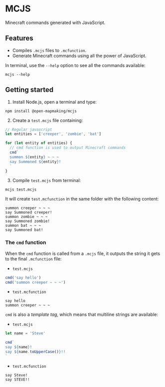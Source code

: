 # MCJS

Minecraft commands generated with JavaScript.

## Features

* Compiles `.mcjs` files to `.mcfunction`.
* Generate Minecraft commands using all the power of JavaScript.

In terminal, use the `--help` option to see all the commands available:

```
mcjs --help
```

## Getting started

1. Install Node.js, open a terminal and type:

```
npm install @open-mapmaking/mcjs
```

2. Create a `test.mcjs` file containing:

```javascript
// Regular javascript
let entities = ['creeper', 'zombie', 'bat']

for (let entity of entities) {
  // cmd function is used to output Minecraft commands
  cmd`
  summon ${entity} ~ ~ ~
  say Summoned ${entity}!
  `
}
```

3. Compile `test.mcjs` from terminal:

```
mcjs test.mcjs
```

It will create `test.mcfunction` in the same folder with the following content:

```
summon creeper ~ ~ ~
say Summoned creeper!
summon zombie ~ ~ ~
say Summoned zombie!
summon bat ~ ~ ~
say Summoned bat!
```

### The `cmd` function

When the `cmd` function is called from a `.mcjs` file, it outputs the string it gets to the final `.mcfunction` file:

* `test.mcjs`

```javascript
cmd('say hello')
cmd('summon creeper ~ ~ ~')
```

* `test.mcfunction`

```
say hello
summon creeper ~ ~ ~
```

`cmd` is also a *template tag*, which means that multiline strings are available:

* `test.mcjs`

```javascript
let name = 'Steve'

cmd`
say ${name}!
say ${name.toUpperCase()}!!
`
```

* `test.mcfunction`

```
say Steve!
say STEVE!!
```
